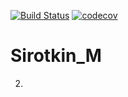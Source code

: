 
[![Build Status](https://travis-ci.org/ogneyar79/Sirotkin_M.svg?branch=master)](https://travis-ci.org/ogneyar79/Sirotkin_M)
[![codecov](https://codecov.io/gh/ogneyar79/Sirotkin_M/branch/master/graph/badge.svg)](https://codecov.io/gh/ogneyar79/Sirotkin_M)
# Sirotkin_M
2.
